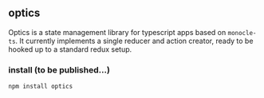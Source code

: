 ## optics

Optics is a state management library for typescript apps based on `monocle-ts`. It currently implements a single reducer and action creator, ready to be hooked up to a standard redux setup. 

### install (to be published...)

`npm install optics`
